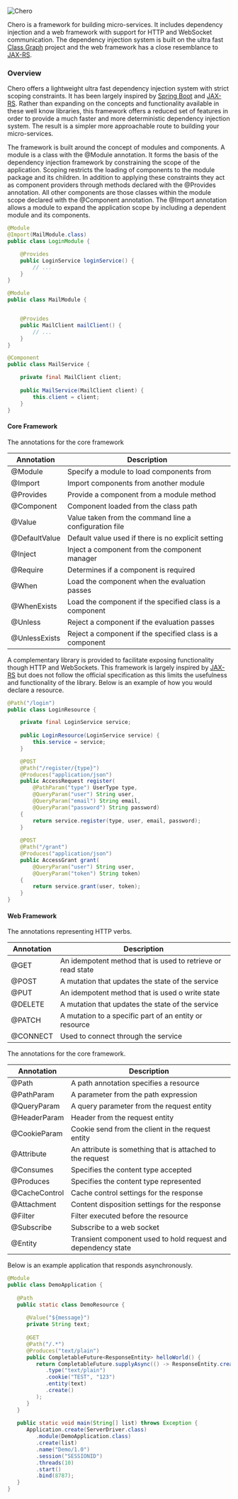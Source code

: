 ![Chero](https://raw.githubusercontent.com/ngallagher/chero/master/simple-module/src/main/resources/logo-small.png)

Chero is a framework for building micro-services. It includes dependency injection and a web framework with
support for HTTP and WebSocket communication. The dependency injection system is built on the 
ultra fast [Class Graph](https://github.com/classgraph/classgraph) project and the web 
framework has a close resemblance to [JAX-RS](https://github.com/jax-rs/api). 

### Overview

Chero offers a lightweight ultra fast dependency injection system with strict scoping constraints. It 
has been largely inspired by [Spring Boot](https://github.com/spring-projects/spring-boot) 
and [JAX-RS](https://github.com/jax-rs/api). Rather than expanding on the concepts and functionality
available in these well know libraries, this framework offers a reduced set of features in order
to provide a much faster and more deterministic dependency injection system. The result is a simpler
more approachable route to building your micro-services.

The framework is built around the concept of modules and components. A module is a class with the @Module 
annotation. It forms the basis of the dependency injection
framework by constraining the scope of the application. Scoping restricts the loading of components to
the module package and its children. In addition to
applying these constraints they act as component providers through methods declared with the 
@Provides annotation. All other components are those classes within the module scope declared with 
the @Component annotation. The @Import annotation allows a module to expand the application scope
by including a dependent module and its components.

```java
@Module
@Import(MailModule.class)
public class LoginModule {

	@Provides
	public LoginService loginService() {
		// ...
	}
}

@Module
public class MailModule {


	@Provides
	public MailClient mailClient() {
		// ...
	}
}

@Component
public class MailService {

	private final MailClient client;
	
	public MailService(MailClient client) {
		this.client = client;
	}
}
```

#### Core Framework

The annotations for the core framework

| Annotation      | Description   | 
| ------------- | ------------- | 
| @Module       | Specify a module to load components from              |
| @Import       | Import components from another module              |
| @Provides       | Provide a component from a module method              |
| @Component       | Component loaded from the class path              |
| @Value       | Value taken from the command line a configuration file              |
| @DefaultValue       | Default value used if there is no explicit setting            |
| @Inject       | Inject a component from the component manager              |
| @Require       | Determines if a component is required               |
| @When       | Load the component when the evaluation passes              |
| @WhenExists       | Load the component if the specified class is a component               |
| @Unless       | Reject a component if the evaluation passes              |
| @UnlessExists       | Reject a component if the specified class is a component              |

A complementary library is provided to facilitate exposing functionality though HTTP and WebSockets. This
framework is largely inspired by [JAX-RS](https://github.com/jax-rs/api) but does not follow the 
official specification as this limits the usefulness and functionality of the library. Below is an example
of how you would declare a resource.

```java
@Path("/login")
public class LoginResource {

	private final LoginService service;
	
	public LoginResource(LoginService service) {
		this.service = service;
	}

	@POST
	@Path("/register/{type}")
	@Produces("application/json")
	public AccessRequest register(
		@PathParam("type") UserType type,
		@QueryParam("user") String user,
		@QueryParam("email") String email,
		@QueryParam("password") String password)
	{
		return service.register(type, user, email, password); 
	}
	
	@POST
	@Path("/grant")
	@Produces("application/json")
	public AccessGrant grant(
		@QueryParam("user") String user,
		@QueryParam("token") String token)
	{
		return service.grant(user, token);
	}
}

```

#### Web Framework

The annotations representing HTTP verbs.

| Annotation      | Description   | 
| ------------- | ------------- | 
| @GET       | An idempotent method that is used to retrieve or read state             |
| @POST       | A mutation that updates the state of the service              |
| @PUT       | An idempotent method that is used o write state              |
| @DELETE       | A mutation that updates the state of the service               |
| @PATCH       | A mutation to a specific part of an entity or resource              |
| @CONNECT       | Used to connect through the service              |

The annotations for the core framework.


| Annotation      | Description   | 
| ------------- | ------------- | 
| @Path       | A path annotation specifies a resource             |
| @PathParam       | A parameter from the path expression              |
| @QueryParam       | A query parameter from the request entity              |
| @HeaderParam       | Header from the request entity              |
| @CookieParam       | Cookie send from the client in the request entity              |
| @Attribute       | An attribute is something that is attached to the request              |
| @Consumes       | Specifies the content type accepted              |
| @Produces       | Specifies the content type represented               |
| @CacheControl       | Cache control settings for the response               |
| @Attachment       | Content disposition settings for the response               |
| @Filter       | Filter executed before the resource              |
| @Subscribe      | Subscribe to a web socket               |
| @Entity        | Transient component used to hold request and dependency state              |

Below is an example application that responds asynchronously.

```java
@Module
public class DemoApplication {
   
   @Path
   public static class DemoResource {
      
      @Value("${message}")
      private String text;
      
      @GET
      @Path("/.*")
      @Produces("text/plain")
      public CompletableFuture<ResponseEntity> helloWorld() {
         return CompletableFuture.supplyAsync(() -> ResponseEntity.create(Status.OK)
            .type("text/plain")
            .cookie("TEST", "123")
            .entity(text)
            .create()
         );
      }
   }
   
   public static void main(String[] list) throws Exception {
      Application.create(ServerDriver.class)
         .module(DemoApplication.class)
         .create(list)
         .name("Demo/1.0")
         .session("SESSIONID")
         .threads(10)
         .start()
         .bind(8787);
   }
}
```
